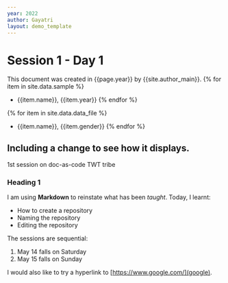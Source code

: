 ```yaml
---
year: 2022
author: Gayatri
layout: demo_template
---
```


# Session 1 - Day 1
This document was created in {{page.year}} by {{site.author_main}}.
{% for item in site.data.sample %}
- {{item.name}}, {{item.year}}
{% endfor %}

{% for item in site.data.data_file %}
- {{item.name}}, {{item.gender}}
{% endfor %}

## Including a change to see how it displays.
1st session on doc-as-code TWT tribe
### Heading 1
I am using **Markdown** to reinstate what has been _taught_.
Today, I learnt:
-  How to create a repository
-  Naming the repository
-  Editing the repository

The sessions are sequential:
1. May 14 falls on Saturday
2. May 15 falls on Sunday

I would also like to try a hyperlink to [https://www.google.com/](google).
